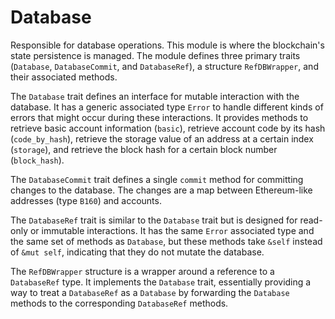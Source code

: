 # Database

Responsible for database operations. This module is where the blockchain's state persistence is managed.
The module defines three primary traits (`Database`, `DatabaseCommit`, and `DatabaseRef`), a structure `RefDBWrapper`, and their associated methods.

The `Database` trait defines an interface for mutable interaction with the database. It has a generic associated type `Error` to handle different kinds of errors that might occur during these interactions. It provides methods to retrieve basic account information (`basic`), retrieve account code by its hash (`code_by_hash`), retrieve the storage value of an address at a certain index (`storage`), and retrieve the block hash for a certain block number (`block_hash`).

The `DatabaseCommit` trait defines a single `commit` method for committing changes to the database. The changes are a map between Ethereum-like addresses (type `B160`) and accounts.

The `DatabaseRef` trait is similar to the `Database` trait but is designed for read-only or immutable interactions. It has the same `Error` associated type and the same set of methods as `Database`, but these methods take `&self` instead of `&mut self`, indicating that they do not mutate the database.

The `RefDBWrapper` structure is a wrapper around a reference to a `DatabaseRef` type. It implements the `Database` trait, essentially providing a way to treat a `DatabaseRef` as a `Database` by forwarding the `Database` methods to the corresponding `DatabaseRef` methods.
